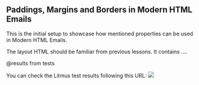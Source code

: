 ## Paddings, Margins and Borders in Modern HTML Emails

This is the initial setup to showcase how mentioned properties can be used in Modern HTML Emails.

The layout HTML should be familiar from previous lessons. It contains ....

@results from tests

You can check the Litmus test results following this URL:
![](https://litmus.com/checklist/emails/public/f2baa0f)